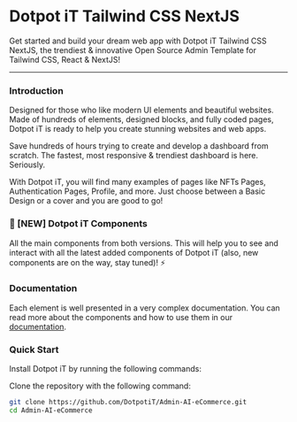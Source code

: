# Dotpot iT Tailwind CSS NextJS

Get started and build your dream web app with Dotpot iT Tailwind CSS NextJS, the trendiest & innovative Open Source Admin Template for Tailwind CSS, React & NextJS!

---

### Introduction

Designed for those who like modern UI elements and beautiful websites. Made of hundreds of elements, designed blocks, and fully coded pages, Dotpot iT is ready to help you create stunning websites and web apps.

Save hundreds of hours trying to create and develop a dashboard from scratch. The fastest, most responsive & trendiest dashboard is here. Seriously.

With Dotpot iT, you will find many examples of pages like NFTs Pages, Authentication Pages, Profile, and more. Just choose between a Basic Design or a cover and you are good to go!

### 🎉 [NEW] Dotpot iT Components

All the main components from both versions. This will help you to see and interact with all the latest added components of Dotpot iT (also, new components are on the way, stay tuned)! ⚡️

### Documentation

Each element is well presented in a very complex documentation. You can read more about the components and how to use them in our [documentation](#).

### Quick Start

Install Dotpot iT by running the following commands:

Clone the repository with the following command:

```bash
git clone https://github.com/DotpotiT/Admin-AI-eCommerce.git
cd Admin-AI-eCommerce
